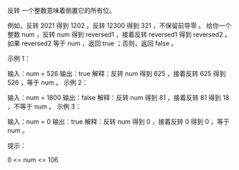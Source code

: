 反转 一个整数意味着倒置它的所有位。

例如，反转 2021 得到 1202 。反转 12300 得到 321 ，不保留前导零 。
给你一个整数 num ，反转 num 得到 reversed1 ，接着反转 reversed1 得到 reversed2 。如果 reversed2 等于 num ，返回 true ；否则，返回 false 。

 

示例 1：

输入：num = 526
输出：true
解释：反转 num 得到 625 ，接着反转 625 得到 526 ，等于 num 。
示例 2：

输入：num = 1800
输出：false
解释：反转 num 得到 81 ，接着反转 81 得到 18 ，不等于 num 。 
示例 3：

输入：num = 0
输出：true
解释：反转 num 得到 0 ，接着反转 0 得到 0 ，等于 num 。
 

提示：

0 <= num <= 106